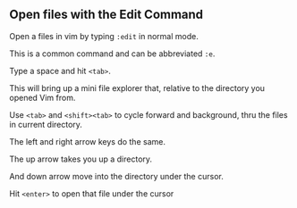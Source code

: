 ## Open files with the Edit Command

Open a files in vim by typing `:edit` in normal mode.

This is a common command and can be abbreviated `:e`.

Type a space and hit `<tab>`.

This will bring up a mini file explorer that, relative to the directory you opened Vim from.

Use `<tab>` and `<shift><tab>` to cycle forward and background, thru the files in current directory.

The left and right arrow keys do the same.

The up arrow takes you up a directory.

And down arrow move into the directory under the cursor.

Hit `<enter>` to open that file under the cursor